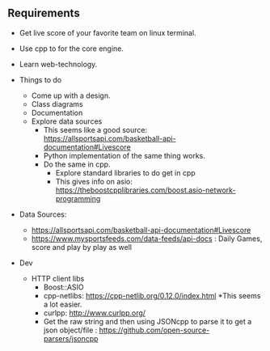## Requirements
* Get live score of your favorite team on linux terminal.
* Use cpp to for the core engine.
* Learn web-technology.



* Things to do
    * Come up with a design.
    * Class diagrams
    * Documentation
    * Explore data sources
      * This seems like a good source: https://allsportsapi.com/basketball-api-documentation#Livescore
      * Python implementation of the same thing works.
      * Do the same in cpp.
        * Explore standard libraries to do get in cpp
        * This gives info on asio: https://theboostcpplibraries.com/boost.asio-network-programming
  

* Data Sources:
  * https://allsportsapi.com/basketball-api-documentation#Livescore
  * https://www.mysportsfeeds.com/data-feeds/api-docs : Daily Games, score and play by play as well


* Dev
  * HTTP client libs
    * Boost::ASIO
    * cpp-netlibs: https://cpp-netlib.org/0.12.0/index.html *This seems a lot easier.
    * curlpp: http://www.curlpp.org/
    * Get the raw string and then using JSONcpp to parse it to get a json object/file : https://github.com/open-source-parsers/jsoncpp


